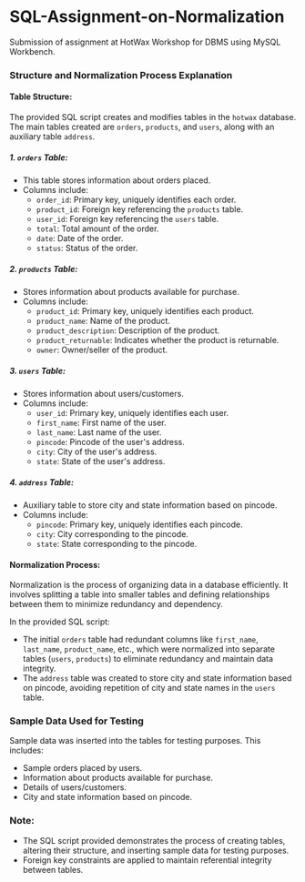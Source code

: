 # SQL-Assignment-on-Normalization
Submission of assignment at HotWax Workshop for DBMS using MySQL Workbench.


### Structure and Normalization Process Explanation

#### Table Structure:

The provided SQL script creates and modifies tables in the `hotwax` database. The main tables created are `orders`, `products`, and `users`, along with an auxiliary table `address`.

##### 1. `orders` Table:
- This table stores information about orders placed.
- Columns include:
  - `order_id`: Primary key, uniquely identifies each order.
  - `product_id`: Foreign key referencing the `products` table.
  - `user_id`: Foreign key referencing the `users` table.
  - `total`: Total amount of the order.
  - `date`: Date of the order.
  - `status`: Status of the order.

##### 2. `products` Table:
- Stores information about products available for purchase.
- Columns include:
  - `product_id`: Primary key, uniquely identifies each product.
  - `product_name`: Name of the product.
  - `product_description`: Description of the product.
  - `product_returnable`: Indicates whether the product is returnable.
  - `owner`: Owner/seller of the product.

##### 3. `users` Table:
- Stores information about users/customers.
- Columns include:
  - `user_id`: Primary key, uniquely identifies each user.
  - `first_name`: First name of the user.
  - `last_name`: Last name of the user.
  - `pincode`: Pincode of the user's address.
  - `city`: City of the user's address.
  - `state`: State of the user's address.

##### 4. `address` Table:
- Auxiliary table to store city and state information based on pincode.
- Columns include:
  - `pincode`: Primary key, uniquely identifies each pincode.
  - `city`: City corresponding to the pincode.
  - `state`: State corresponding to the pincode.

#### Normalization Process:

Normalization is the process of organizing data in a database efficiently. It involves splitting a table into smaller tables and defining relationships between them to minimize redundancy and dependency.

In the provided SQL script:
- The initial `orders` table had redundant columns like `first_name`, `last_name`, `product_name`, etc., which were normalized into separate tables (`users`, `products`) to eliminate redundancy and maintain data integrity.
- The `address` table was created to store city and state information based on pincode, avoiding repetition of city and state names in the `users` table.

### Sample Data Used for Testing

Sample data was inserted into the tables for testing purposes. This includes:
- Sample orders placed by users.
- Information about products available for purchase.
- Details of users/customers.
- City and state information based on pincode.

### Note:

- The SQL script provided demonstrates the process of creating tables, altering their structure, and inserting sample data for testing purposes.
- Foreign key constraints are applied to maintain referential integrity between tables.


